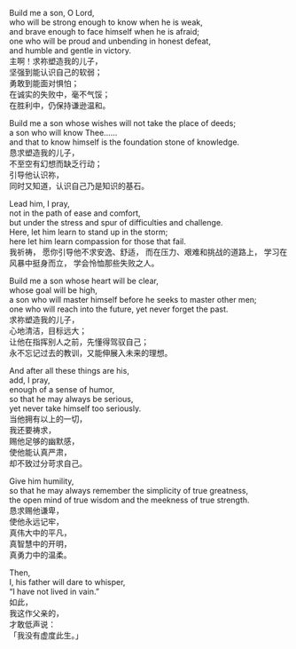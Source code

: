 Build me a son, O Lord,   
who will be strong enough to know when he is weak,  
and brave enough to face himself when he is afraid;   
one who will be proud and unbending in honest defeat,   
and humble and gentle in victory.     
主啊！求祢塑造我的儿子，   
坚强到能认识自己的软弱；   
勇敢到能面对惧怕；   
在诚实的失败中，毫不气馁；   
在胜利中，仍保持谦逊温和。   

Build me a son whose wishes will not take the place of deeds;   
a son who will know Thee……   
and that to know himself is the foundation stone of knowledge.     
恳求塑造我的儿子，  
不至空有幻想而缺乏行动；   
引导他认识祢，  
同时又知道，认识自己乃是知识的基石。   

Lead him, I pray,   
not in the path of ease and comfort,  
but under the stress and spur of difficulties and challenge.  
Here, let him learn to stand up in the storm;  
here let him learn compassion for those that fail.     
我祈祷， 
愿你引导他不求安逸、舒适， 
而在压力、艰难和挑战的道路上， 
学习在风暴中挺身而立， 
学会怜恤那些失败之人。 

Build me a son whose heart will be clear,  
whose goal will be high,  
a son who will master himself before he seeks to master other men;  
one who will reach into the future, yet never forget the past.   
求祢塑造我的儿子，  
心地清洁，目标远大；  
让他在指挥别人之前，先懂得驾驭自己；  
永不忘记过去的教训，又能伸展入未来的理想。 

And after all these things are his,  
add, I pray,  
enough of a sense of humor,  
so that he may always be serious,  
yet never take himself too seriously.   
当他拥有以上的一切，  
我还要祷求，  
赐他足够的幽默感，  
使他能认真严肃，  
却不致过分苛求自己。 

Give him humility,   
so that he may always remember the simplicity of true greatness,   
the open mind of true wisdom and the meekness of true strength.   
恳求赐他谦卑，  
使他永远记牢，  
真伟大中的平凡，    
真智慧中的开明，  
真勇力中的温柔。 

Then,  
I, his father will dare to whisper,  
“I have not lived in vain.”   
如此，  
我这作父亲的，  
才敢低声说：  
「我没有虚度此生。」